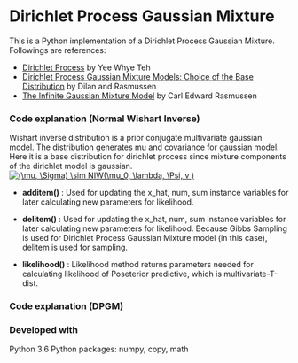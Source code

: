 # Dirichlet Process Gaussian Mixture

This is a Python implementation of a Dirichlet Process Gaussian Mixture. Followings are references:
* [Dirichlet Process](https://www.stats.ox.ac.uk/~teh/research/npbayes/Teh2010a.pdf) by Yee Whye Teh <br>
* [Dirichlet Process Gaussian Mixture Models: Choice of the Base Distribution](http://mlg.eng.cam.ac.uk/pub/pdf/GoeRas10.pdf) by Dilan and Rasmussen <br>
* [The Infinite Gaussian Mixture Model](https://www.seas.harvard.edu/courses/cs281/papers/rasmussen-1999a.pdf) by Carl Edward Rasmussen

### Code explanation (Normal Wishart Inverse)
Wishart inverse distribution is a prior conjugate multivariate gaussian model. The distribution generates mu and covariance for gaussian model. Here it is a base distribution for dirichlet process since mixture components of the dirichlet model is gaussian.<br>
<a href="http://www.codecogs.com/eqnedit.php?latex=(\mu,&space;\Sigma)&space;\sim&space;NIW(\mu_0,&space;\lambda,&space;\Psi,&space;v&space;)" target="_blank"><img src="http://latex.codecogs.com/gif.latex?(\mu,&space;\Sigma)&space;\sim&space;NIW(\mu_0,&space;\lambda,&space;\Psi,&space;v&space;)" title="(\mu, \Sigma) \sim NIW(\mu_0, \lambda, \Psi, v )" /></a>
* __additem()__ : Used for updating the x_hat, num, sum instance variables for later calculating new parameters for likelihood.

* __delitem()__ : Used for updating the x_hat, num, sum instance variables for later calculating new parameters for likelihood. Because Gibbs Sampling is used for Dirichlet Process Gaussian Mixture model (in this case), delitem is used for sampling.

* __likelihood()__ : Likelihood method returns parameters needed for calculating likelihood of Poseterior predictive, which is multivariate-T-dist.

### Code explanation (DPGM)



### Developed with
Python 3.6
Python packages: numpy, copy, math
